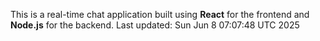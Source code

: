 This is a real-time chat application built using **React** for the frontend and **Node.js** for the backend.
Last updated: Sun Jun  8 07:07:48 UTC 2025
